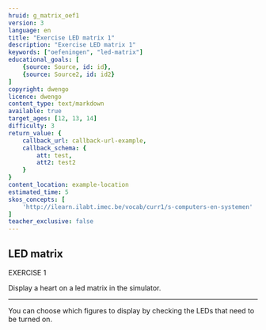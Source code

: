 ```yaml
---
hruid: g_matrix_oef1
version: 3
language: en
title: "Exercise LED matrix 1"
description: "Exercise LED matrix 1"
keywords: ["oefeningen", "led-matrix"]
educational_goals: [
    {source: Source, id: id}, 
    {source: Source2, id: id2}
]
copyright: dwengo
licence: dwengo
content_type: text/markdown
available: true
target_ages: [12, 13, 14]
difficulty: 3
return_value: {
    callback_url: callback-url-example,
    callback_schema: {
        att: test,
        att2: test2
    }
}
content_location: example-location
estimated_time: 5
skos_concepts: [
    'http://ilearn.ilabt.imec.be/vocab/curr1/s-computers-en-systemen'
]
teacher_exclusive: false
---
```

## LED matrix

EXERCISE 1

Display a heart on a led matrix in the simulator.

***

<div class="alert alert-box alert-success">
You can choose which figures to display by checking the LEDs that need to be turned on.
</div>